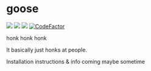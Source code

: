 # goose
<img src="https://img.shields.io/apm/l/vim-mode"> <img src="https://img.shields.io/github/package-json/v/rand404/goose"> <img src="https://img.shields.io/github/last-commit/rand404/goose"> <a href="https://www.codefactor.io/repository/github/rand404/goose"><img src="https://www.codefactor.io/repository/github/rand404/goose/badge" alt="CodeFactor" /></a>

honk honk honk

It basically just honks at people.

Installation instructions & info coming maybe sometime
